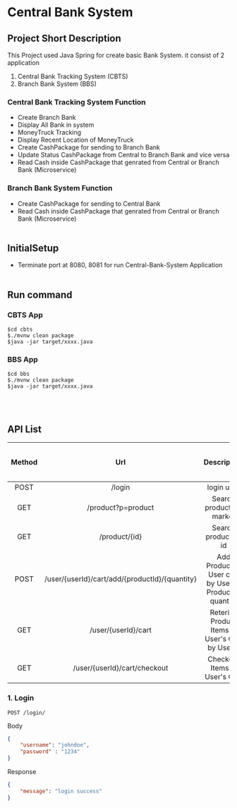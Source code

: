 # Central Bank System
## Project Short Description
This Project used Java Spring for create basic Bank System. it consist of 2 application
1. Central Bank Tracking System (CBTS)
2. Branch Bank System (BBS)

### Central Bank Tracking System Function
- Create Branch Bank
- Display All Bank in system
- MoneyTruck Tracking
- Display Recent Location of MoneyTruck
- Create CashPackage for sending to Branch Bank
- Update Status CashPackage from Central to Branch Bank and vice versa
- Read Cash inside CashPackage that genrated from Central or Branch Bank (Microservice)

### Branch Bank System Function
- Create CashPackage for sending to Central Bank
- Read Cash inside CashPackage that genrated from Central or Branch Bank (Microservice)
<br/><br/>

## InitialSetup
- Terminate port at 8080, 8081 for run Central-Bank-System Application
<br/><br/>


## Run command
### CBTS App
```
$cd cbts
$./mvnw clean package
$java -jar target/xxxx.java
```

### BBS App
```
$cd bbs
$./mvnw clean package
$java -jar target/xxxx.java
```
<br/><br/>

## API List
| Method |                       Url                      |                       Description                       | Sample Valid Request Body | Samplat Valid Response Body |
|:------:|:----------------------------------------------:|:-------------------------------------------------------:|:-------------------------:|:---------------------------:|
|  POST  |                     /login                     |                        login user                       |            JSON           |             JSON            |
|   GET  |               /product?p=product               |                Search products in market                |            JSON           |             JSON            |
|   GET  |                  /product/{id}                 |                   Search product by id                  |            JSON           |             JSON            |
|  POST  | /user/{userId}/cart/add/{productId}/{quantity} | Add Product to User cart by UserId, ProductId, quantity |            JSON           |             JSON            |
|   GET  |               /user/{userId}/cart              |     Reterive Product Items in User's Cart by UserId     |            JSON           |             JSON            |
|   GET  |          /user/{userId}/cart/checkout          |              Checkout Items in User's Cart              |            JSON           |             JSON            |

### 1. Login
`POST /login/`

Body
```JSON
{
    "username": "johndoe",
    "password" : "1234"
}
```
Response
```JSON
{
    "message": "login success"
}
```  





